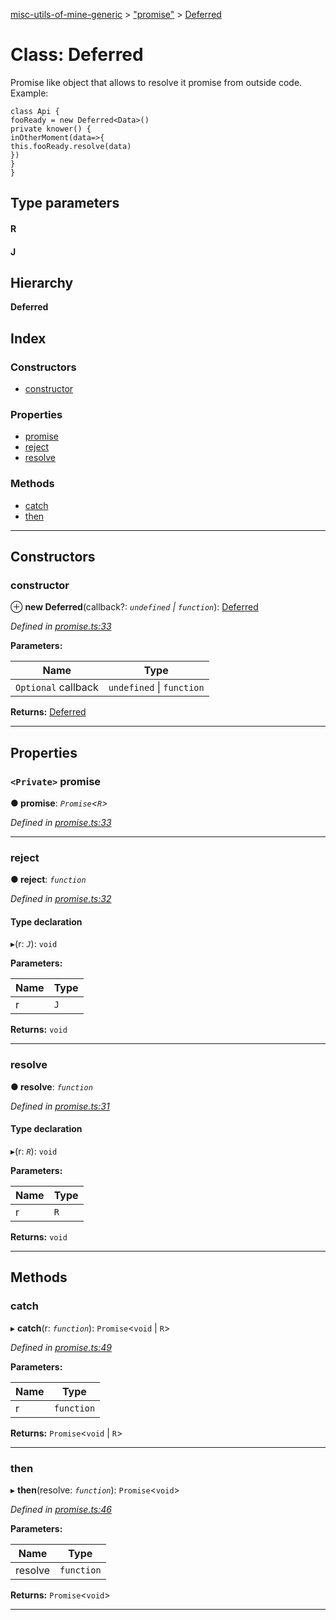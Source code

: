 [misc-utils-of-mine-generic](../README.md) > ["promise"](../modules/_promise_.md) > [Deferred](../classes/_promise_.deferred.md)

# Class: Deferred

Promise like object that allows to resolve it promise from outside code. Example:

```
class Api {
fooReady = new Deferred<Data>()
private knower() {
inOtherMoment(data=>{
this.fooReady.resolve(data)
})
}
}
```

## Type parameters
#### R 
#### J 
## Hierarchy

**Deferred**

## Index

### Constructors

* [constructor](_promise_.deferred.md#constructor)

### Properties

* [promise](_promise_.deferred.md#promise)
* [reject](_promise_.deferred.md#reject)
* [resolve](_promise_.deferred.md#resolve)

### Methods

* [catch](_promise_.deferred.md#catch)
* [then](_promise_.deferred.md#then)

---

## Constructors

<a id="constructor"></a>

###  constructor

⊕ **new Deferred**(callback?: *`undefined` \| `function`*): [Deferred](_promise_.deferred.md)

*Defined in [promise.ts:33](https://github.com/cancerberoSgx/misc-utils-of-mine/blob/e293445/misc-utils-of-mine-generic/src/promise.ts#L33)*

**Parameters:**

| Name | Type |
| ------ | ------ |
| `Optional` callback | `undefined` \| `function` |

**Returns:** [Deferred](_promise_.deferred.md)

___

## Properties

<a id="promise"></a>

### `<Private>` promise

**● promise**: *`Promise`<`R`>*

*Defined in [promise.ts:33](https://github.com/cancerberoSgx/misc-utils-of-mine/blob/e293445/misc-utils-of-mine-generic/src/promise.ts#L33)*

___
<a id="reject"></a>

###  reject

**● reject**: *`function`*

*Defined in [promise.ts:32](https://github.com/cancerberoSgx/misc-utils-of-mine/blob/e293445/misc-utils-of-mine-generic/src/promise.ts#L32)*

#### Type declaration
▸(r: *`J`*): `void`

**Parameters:**

| Name | Type |
| ------ | ------ |
| r | `J` |

**Returns:** `void`

___
<a id="resolve"></a>

###  resolve

**● resolve**: *`function`*

*Defined in [promise.ts:31](https://github.com/cancerberoSgx/misc-utils-of-mine/blob/e293445/misc-utils-of-mine-generic/src/promise.ts#L31)*

#### Type declaration
▸(r: *`R`*): `void`

**Parameters:**

| Name | Type |
| ------ | ------ |
| r | `R` |

**Returns:** `void`

___

## Methods

<a id="catch"></a>

###  catch

▸ **catch**(r: *`function`*): `Promise`<`void` \| `R`>

*Defined in [promise.ts:49](https://github.com/cancerberoSgx/misc-utils-of-mine/blob/e293445/misc-utils-of-mine-generic/src/promise.ts#L49)*

**Parameters:**

| Name | Type |
| ------ | ------ |
| r | `function` |

**Returns:** `Promise`<`void` \| `R`>

___
<a id="then"></a>

###  then

▸ **then**(resolve: *`function`*): `Promise`<`void`>

*Defined in [promise.ts:46](https://github.com/cancerberoSgx/misc-utils-of-mine/blob/e293445/misc-utils-of-mine-generic/src/promise.ts#L46)*

**Parameters:**

| Name | Type |
| ------ | ------ |
| resolve | `function` |

**Returns:** `Promise`<`void`>

___

